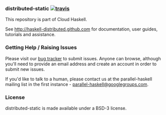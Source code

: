 ### distributed-static [![travis](https://secure.travis-ci.org/haskell-distributed/distributed-static.png?branch=master,development)](http://travis-ci.org/haskell-distributed/distributed-static)


This repository is part of Cloud Haskell.

See http://haskell-distributed.github.com for documentation, user guides,
tutorials and assistance.

### Getting Help / Raising Issues

Please visit our [bug tracker](http://cloud-haskell.atlassian.net) to submit
issues. Anyone can browse, although you'll need to provide an email address
and create an account in order to submit new issues.

If you'd like to talk to a human, please contact us at the parallel-haskell
mailing list in the first instance - parallel-haskell@googlegroups.com.

### License

distributed-static is made available under a BSD-3 license.
